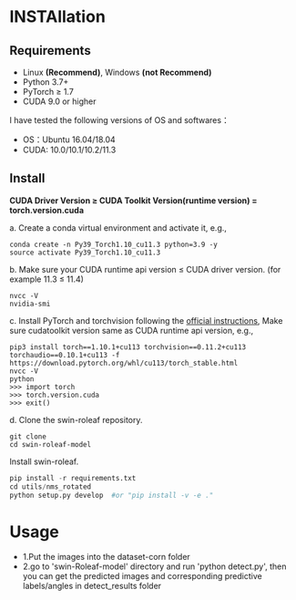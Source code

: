 # INSTAllation 
## Requirements
* Linux **(Recommend)**, Windows **(not Recommend)**
* Python 3.7+ 
* PyTorch ≥ 1.7 
* CUDA 9.0 or higher

I have tested the following versions of OS and softwares：
* OS：Ubuntu 16.04/18.04
* CUDA: 10.0/10.1/10.2/11.3

## Install 
**CUDA Driver Version ≥ CUDA Toolkit Version(runtime version) = torch.version.cuda**

a. Create a conda virtual environment and activate it, e.g.,
```
conda create -n Py39_Torch1.10_cu11.3 python=3.9 -y 
source activate Py39_Torch1.10_cu11.3
```
b. Make sure your CUDA runtime api version ≤ CUDA driver version. (for example 11.3 ≤ 11.4)
```
nvcc -V
nvidia-smi
```
c. Install PyTorch and torchvision following the [official instructions](https://pytorch.org/), Make sure cudatoolkit version same as CUDA runtime api version, e.g.,
```
pip3 install torch==1.10.1+cu113 torchvision==0.11.2+cu113 torchaudio==0.10.1+cu113 -f https://download.pytorch.org/whl/cu113/torch_stable.html
nvcc -V
python
>>> import torch
>>> torch.version.cuda
>>> exit()
```
d. Clone the swin-roleaf repository.
```
git clone 
cd swin-roleaf-model
```
Install swin-roleaf.

```python 
pip install -r requirements.txt
cd utils/nms_rotated
python setup.py develop  #or "pip install -v -e ."
```

# Usage
* 1.Put the images into the dataset-corn folder
* 2.go to 'swin-Roleaf-model' directory and run 'python detect.py', then you can get the predicted images and corresponding predictive labels/angles  in detect_results folder
